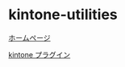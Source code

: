 # kintone-utilities

[ホームページ](https://konomi.app)

[kintone プラグイン](https://ribbit.konomi.app/kintone-plugin/)
